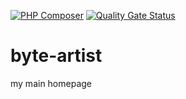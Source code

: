 [![PHP Composer](https://github.com/mastercad/byte-artist/actions/workflows/master.yml/badge.svg)](https://github.com/mastercad/byte-artist/actions/workflows/master.yml) [![Quality Gate Status](https://sonarcloud.io/api/project_badges/measure?project=mastercad_byte-artist&metric=alert_status)](https://sonarcloud.io/dashboard?id=mastercad_byte-artist)

# byte-artist
my main homepage

